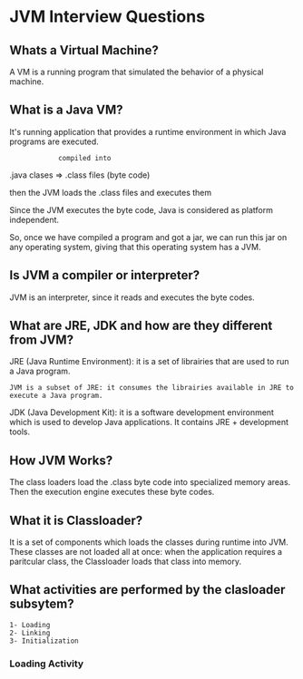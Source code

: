 # JVM Interview Questions

## Whats a Virtual Machine?

A VM is a running program that simulated the behavior of a physical machine.

## What is a Java VM?
 It's running application that provides a runtime environment in which Java programs are executed.
 
                compiled into   
 .java clases         =>        .class files (byte code)
 
 then the JVM loads the .class files and executes them
 
 
 Since the JVM executes the byte code, Java is considered as platform independent. 
 
 So, once we have compiled a program and got a jar, 
 we can run this jar on any operating system, giving that this operating system has a JVM.
 
 ## Is JVM a compiler or interpreter?
 JVM is an interpreter, since it reads and executes the byte codes.
 
 
 ## What are JRE, JDK and how are they different from JVM?
 
 JRE (Java Runtime Environment): it is a set of librairies that are used to run a Java program.
 
    JVM is a subset of JRE: it consumes the librairies available in JRE to execute a Java program. 
 
 JDK (Java Development Kit): it is a software development environment which is used to develop Java applications. 
    It contains JRE + development tools.
    
## How JVM Works?
The class loaders load the .class byte code into specialized memory areas. 
Then the execution engine executes these byte codes.

## What it is Classloader?
It is a set of components which loads the classes during runtime into JVM.
These classes are not loaded all at once: when the application requires a paritcular class, the Classloader loads that class into memory.

## What activities are performed by the clasloader subsytem?

    1- Loading
    2- Linking
    3- Initialization

### Loading Activity






